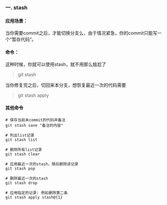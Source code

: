 ### 一. stash
#### 应用场景：
当你需要commit之后，才能切换分支么，由于情况紧急，你的commit只能写一个“暂存代码”。
#### 命令：
这种时候，你就可以使用stash，就不用那么尴尬了
> git stash

当你修复完之后，切回来本分支，想恢复最近一次的代码需要
> git stash apply

#### 其他命令
```
# 保存当前未commit的代码并备注
git stash save "备注的内容"

# 列出list记录
git stash list

# 删除所有list记录
git stash clear

# 应用最近一次的stash，随后删除该记录
git stash pop

# 删除最近一次的stash
git stash drop

# 应用指定的记录: 例如删除第二条
git stash apply stash@{1}
```


